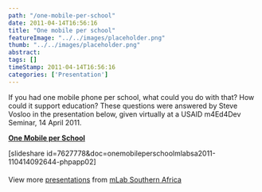 ```yaml
---
path: "/one-mobile-per-school" 
date: 2011-04-14T16:56:16 
title: "One mobile per school" 
featureImage: "../../images/placeholder.png" 
thumb: "../../images/placeholder.png" 
abstract:  
tags: [] 
timeStamp: 2011-04-14T16:56:16 
categories: ['Presentation'] 
---
```


<p>If you had one mobile phone per school, what could you do with that? How could it support education? These questions were answered by Steve Vosloo in the presentation below, given virtually at a USAID m4Ed4Dev Seminar, 14 April 2011.</p>
<div style="width: 425px">
<p><strong><a title="One Mobile per School" href="http://www.slideshare.net/mlabsa/one-mobile-per-school">One Mobile per School</a></strong></p>
<p>[slideshare id=7627778&amp;doc=onemobileperschoolmlabsa2011-110414092644-phpapp02]</p>
<div style="padding: 5px 0 12px">View more <a href="http://www.slideshare.net/">presentations</a> from <a href="http://www.slideshare.net/mlabsa">mLab Southern Africa</a></div>
</div>
